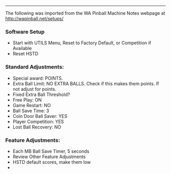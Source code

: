 ***
The following was imported from the WA Pinball Machine Notes webpage at http://wapinball.net/setups/
### Software Setup
-   Start with UTILS Menu, Reset to Factory Default, or Competition if Available
-   Reset HSTD
### Standard Adjustments:
-   Special award: POINTS.
-   Extra Ball Limit: NO EXTRA BALLS. Check if this makes them points. If not adjust for points.
-   Fixed Extra Ball Threshold?
-   Free Play: ON
-   Game Restart: NO
-   Ball Save Time: 3
-   Coin Door Ball Saver: YES
-   Player Competition: YES
-   Lost Ball Recovery: NO
### Feature Adjustments:
-   Each MB Ball Save Timer, 5 seconds
-   Review Other Feature Adjustments
-   HSTD default scores, make them low
-  
